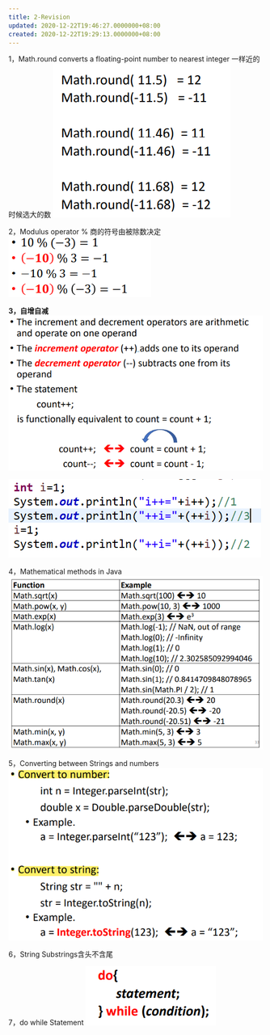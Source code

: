 ```yaml
---
title: 2-Revision
updated: 2020-12-22T19:46:27.0000000+08:00
created: 2020-12-22T19:29:13.0000000+08:00
---
```


1，Math.round converts a floating-point number to nearest integer
一样近的时候选大的数
![image1](../../assets/d40731c64c1c4058aad38d633a060623.png)

2，Modulus operator %
商的符号由被除数决定
![image2](../../assets/a62dc487060446a681332becb15cf0fa.png)

**3，自增自减**
![image3](../../assets/984e64666a03415ebf08c97d94efbe63.png)

![image4](../../assets/93e165cc26d948a8a7a2fc1af32f1de4.png)

4，Mathematical methods in Java
![image5](../../assets/4652eabfd9d846bdbdbf8f896ee37cc9.png)

5，Converting between Strings and numbers
![image6](../../assets/034fe473c48245b7925d0185b0354b54.png)

6，String
Substrings含头不含尾

7，do while Statement
![image7](../../assets/e4f23bb0fba9447bb4e5af310dc686d2.png)

